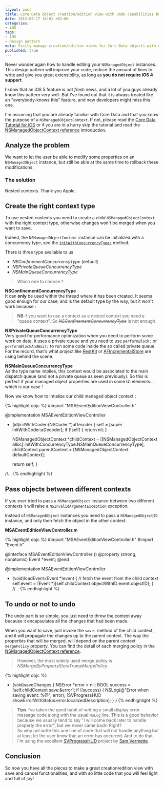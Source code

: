 ```yaml
---
layout: post
title: Core Data object creation/edition view with undo capabilities but without headache
date: 2013-08-17 18:01 +02:00
categories:
- iOS
tags:
- iOS
- Design pattern
meta: Easily manage creation/edition views for Core Data objects with undo functionality
published: true
---
```


Never wonder again how to handle editing your `NSManagedObject` instances. This design pattern will improve your code, reduce the amount of lines to write and give you great extensibility, as long as **you do not require iOS 4 support**.

I know that an iOS 5 feature is not *fresh* news, and a lot of you guys already know this pattern very well. But I've found out that it is always treated like an "everybody-knows this" feature, and new developers might miss this one.

I'm assuming that you are already familiar with Core Data and that you know the purpose of a `NSManagedObjectContext`. If not, please read the [Core Data Tutorial for iOS][core-data-tutorial] or if you are in a hurry skip the tutorial and read the [NSManagedObjectContext reference][nsmanagedobjectcontext--apple-doc] introduction.

## Analyze the problem

We want to let the user be able to modify some properties on an `NSManagedObject` instance, but still be able at the same time to rollback these modifications.

### The solution

Nested contexts. Thank you Apple.

## Create the right context type

To use nested contexts you need to create a *child* `NSManagedObjectContext` with the right context type, otherwise changes won't be merged when you want to save.

Indeed, the `NSManagedObjectContext` instance can be initialized with a concurrency type, see the [`initWithConcurrencyType:`][nsmanagedobjectcontext-concurrency-method--apple-doc] method.

There is three type available to us

- *NSConfinementConcurrencyType* (default)
- *NSPrivateQueueConcurrencyType*
- *NSMainQueueConcurrencyType*

> Which one to choose ?

**NSConfinementConcurrencyType**  
It can **only** be used within the thread where it has been created. It seems good enough for our case, and is the default type by the way, but it won't work because :

> **NB** if you want to use a context as a nested context you need a "queue context". So <del>*NSConfinementConcurrencyType*</del> is not enough.

**NSPrivateQueueConcurrencyType**  
Very good for performance optimization when you need to perform some work on data, it uses a private queue and you need to use `performBlock:` or `performBlockAndWait:` to run some code inside the so called private queue. For the record, that's what project like [RestKit][restkit--github] or [AFIncrementalStore][afincrementalstore--github] are using behind the scene.

**NSMainQueueConcurrencyType**  
As the type name implies, this context would be associated to the main dispatch queue (and not a private queue as seen previously). So this is perfect if your managed object properties are used in some UI elements&hellip; which is our case !

Now we know how to intialize our child managed object context :

{% highlight objc %}
#import "MSAEventEditionViewController.h"

@implementation MSAEventEditionViewController

- (id)initWithCoder:(NSCoder *)aDecoder
{
    self = [super initWithCoder:aDecoder];
    if (!self) {
        return nil;
    }

    NSManagedObjectContext *childContext = [[NSManagedObjectContext alloc] initWithConcurrencyType:NSMainQueueConcurrencyType];
    childContext.parentContext = [NSManagedObjectContext defaultContext];
    
    return self;
}

//...
{% endhighlight %}

## Pass objects between different contexts

If you ever tried to pass a `NSManagedObject` instance between two different contexts it will raise a `NSInvalidArgumentException` exception.

Instead of `NSManagedObject` instances you need to pass a `NSManagedObjectID` instance, and only then fetch the object in the other context.

**MSAEventEditionViewController.m**

{% highlight objc %}
#import "MSAEventEditionViewController.h"
#import "Event.h"

@interface MSAEventEditionViewController ()
@property (strong, nonatomic) Event *event;
@end

@implementation MSAEventEditionViewController

- (void)loadEvent:(Event *)event 
{
    // fetch the event from the child context
    self.event = (Event *)[self.childContext objectWithID:event.objectID];
}
//...
{% endhighlight %}

## To undo or not to undo

The undo part is so simple, you just need to throw the context away because it encapsulates all the changes that had been made.

When you want to save, just invoke the `save:` method of the child context, and it will propagate the changes up to the parent context. The way the properties that will be merged, will depend on the parent context `mergePolicy` property. You can find the detail of each merging policy in the [NSManagedObjectContext reference][nsmanagedobjectcontext-merge-policies--apple-doc]. 

> However, the most widely used merge policy is *NSMergeByPropertyStoreTrumpMergePolicy*.

{% highlight objc %}
- (void)saveChanges {
    NSError *error = nil;
    BOOL success = [self.childContext save:&error];
    if (!success) {
        NSLog(@"Error when saving event: %@", error);
        [SVProgressHUD showErrorWithStatus:error.localizedDescription];
    }
}
{% endhighlight %}

> **Tips** I've taken the good habit of writing a small display error message code along with the usual `NSLog` line. This is a good behavior because we usually tend to say "I will come back later to handle properly the error", but we never came back! Right?  
So why not write this one line of code that will not handle anything but at least let the user know that an error has occurred. And to do that I'm using the excellent [SVProgressHUD][svprogresshud--github] project by [Sam Vermette][sam-vermette--twitter].

## Conclusion

So now you have all the pieces to make a great creation/edition view with save and cancel functionalities, and with so little code that you will feel light and full of joy!

[core-data-tutorial]: http://developer.apple.com/library/ios/documentation/DataManagement/Conceptual/iPhoneCoreData01/Introduction/Introduction.html#//apple_ref/doc/uid/TP40008305-CH1-SW1
[nsmanagedobjectcontext--apple-doc]: http://developer.apple.com/library/ios/documentation/Cocoa/Reference/CoreDataFramework/Classes/NSManagedObjectContext_Class/NSManagedObjectContext.html#//apple_ref/occ/cl/NSManagedObjectContext
[nsmanagedobjectcontext-concurrency--apple-doc]: http://developer.apple.com/library/ios/documentation/Cocoa/Reference/CoreDataFramework/Classes/NSManagedObjectContext_Class/NSManagedObjectContext.html#//apple_ref/doc/uid/TP30001182-SW39
[nsmanagedobjectcontext-concurrency-method--apple-doc]: http://developer.apple.com/library/ios/documentation/Cocoa/Reference/CoreDataFramework/Classes/NSManagedObjectContext_Class/NSManagedObjectContext.html#//apple_ref/occ/instm/NSManagedObjectContext/initWithConcurrencyType:
[nsmanagedobjectcontext-merge-policies--apple-doc]: http://developer.apple.com/library/ios/documentation/CoreData/Reference/NSMergePolicy_Class/Reference/Reference.html#//apple_ref/doc/uid/TP40010614-CH1-SW1

[restkit--github]: https://github.com/RestKit/RestKit
[afincrementalstore--github]: https://github.com/AFNetworking/AFIncrementalStore
[svprogresshud--github]: https://github.com/samvermette/SVProgressHUD

[sam-vermette--twitter]: https://twitter.com/samvermette

[double-rainbow-guy--youtube]: http://www.youtube.com/watch?v=OQSNhk5ICTI